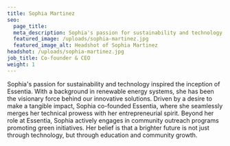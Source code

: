 ```yaml
---
title: Sophia Martinez
seo:
  page_title:
  meta_description: Sophia's passion for sustainability and technology inspired the inception of Essentia.
  featured_image: /uploads/sophia-martinez.jpg
  featured_image_alt: Headshot of Sophia Martinez
headshot: /uploads/sophia-martinez.jpg
job_title: Co-founder & CEO
weight: 1
---
```


Sophia's passion for sustainability and technology inspired the inception of Essentia. With a background in renewable energy systems, she has been the visionary force behind our innovative solutions. Driven by a desire to make a tangible impact, Sophia co-founded Essentia, where she seamlessly merges her technical prowess with her entrepreneurial spirit. Beyond her role at Essentia, Sophia actively engages in community outreach programs promoting green initiatives. Her belief is that a brighter future is not just through technology, but through education and community growth.